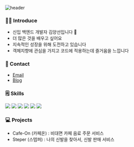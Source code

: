 ![header](https://capsule-render.vercel.app/api?type=waving&height=200&text=Welcome!&fontsize=15&fontColor=FFFFFF)
### 🙋‍♀️ Introduce
- 신입 백엔드 개발자 김양선입니다 🙂
- 더 많은 것을 배우고 싶어요
- 지속적인 성장을 위해 도전하고 있습니다
- 객체지향에 관심을 가지고 코드에 적용하는데 즐거움을 느낍니다

### 🤙 Contact
- [Email](blueskyee52@gmail.com)
- [Blog](https://sundroiod.tistory.com/)
  
### 🗒️ Skills
<img src="https://img.shields.io/badge/Java-4479A1?style=for-the-badge&logo=java&logoColor=white"> <img src="https://img.shields.io/badge/Spring Boot-6DB33F?style=for-the-badge&logo=springboot&logoColor=white">
<img src="https://img.shields.io/badge/Spring Security-6DB33F?style=for-the-badge&logo=springsecurity&logoColor=white">
<img src="https://img.shields.io/badge/MySQL-4479A1?style=for-the-badge&logo=mysql&logoColor=white">
 <img src="https://img.shields.io/badge/Java Script-F7DF1E?style=for-the-badge&logo=javascript&logoColor=white">
<img src="https://img.shields.io/badge/php-6C78AF?style=for-the-badge&logo=phpmyadmin&logoColor=white">

### 💻 Projects
- Cafe-On (카페온) : 비대면 카페 음료 주문 서비스
- Steper (스텝퍼) : 나의 신발을 찾아서, 신발 판매 서비스


